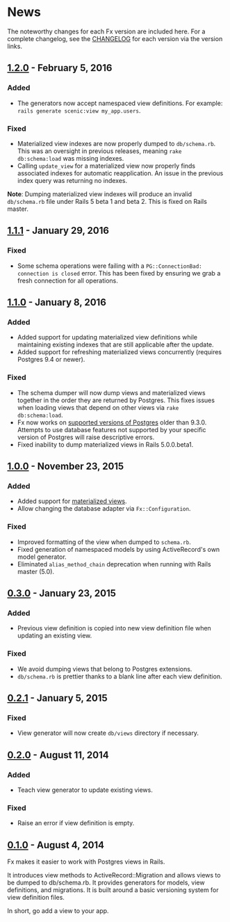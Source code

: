 # News

The noteworthy changes for each Fx version are included here. For a complete
changelog, see the [CHANGELOG] for each version via the version links.

[CHANGELOG]: https://github.com/thoughtbot/scenic/commits/master

## [1.2.0] - February 5, 2016

### Added
- The generators now accept namespaced view definitions. For example: `rails
  generate scenic:view my_app.users`.

### Fixed
- Materialized view indexes are now properly dumped to `db/schema.rb`. This was
  an oversight in previous releases, meaning `rake db:schema:load` was missing
  indexes.
- Calling `update_view` for a materialized view now properly finds associated
  indexes for automatic reapplication. An issue in the previous index query was
  returning no indexes.

**Note**: Dumping materialized view indexes will produce an invalid
`db/schema.rb` file  under Rails 5 beta 1 and beta 2. This is fixed on Rails
master.

[1.2.0]: https://github.com/thoughtbot/scenic/compare/v1.1.1...v1.2.0

## [1.1.1] - January 29, 2016

### Fixed
- Some schema operations were failing with a `PG::ConnectionBad: connection is
  closed` error. This has been fixed by ensuring we grab a fresh connection for
  all operations.

[1.1.1]: https://github.com/thoughtbot/scenic/compare/v1.1.0...v1.1.1

## [1.1.0] - January 8, 2016

### Added
- Added support for updating materialized view definitions while maintaining
  existing indexes that are still applicable after the update.
- Added support for refreshing materialized views concurrently (requires
  Postgres 9.4 or newer).

### Fixed
- The schema dumper will now dump views and materialized views together in the
  order they are returned by Postgres. This fixes issues when loading views that
  depend on other views via `rake db:schema:load`.
- Fx now works on [supported versions of Postgres] older than 9.3.0.
  Attempts to use database features not supported by your specific version of
  Postgres will raise descriptive errors.
- Fixed inability to dump materialized views in Rails 5.0.0.beta1.

[supported versions of Postgres]: http://www.postgresql.org/support/versioning/
[1.1.0]: https://github.com/thoughtbot/scenic/compare/v1.0.0...v1.1.0

## [1.0.0] - November 23, 2015

### Added
- Added support for [materialized views].
- Allow changing the database adapter via `Fx::Configuration`.

### Fixed
- Improved formatting of the view when dumped to `schema.rb`.
- Fixed generation of namespaced models by using ActiveRecord's own model
  generator.
- Eliminated `alias_method_chain` deprecation when running with Rails master
  (5.0).

[materialized views]:https://github.com/thoughtbot/scenic/blob/v1.0.0/README.md
[1.0.0]: https://github.com/thoughtbot/scenic/compare/v0.3.0...v1.0.0

## [0.3.0] - January 23, 2015

### Added
- Previous view definition is copied into new view definition file when updating
  an existing view.

### Fixed
- We avoid dumping views that belong to Postgres extensions.
- `db/schema.rb` is prettier thanks to a blank line after each view definition.

[0.3.0]: https://github.com/thoughtbot/scenic/compare/v0.2.1...v0.3.0

## [0.2.1] - January 5, 2015

### Fixed
- View generator will now create `db/views` directory if necessary.

[0.2.1]: https://github.com/thoughtbot/scenic/compare/v0.2.0...v0.2.1

## [0.2.0] - August 11, 2014

### Added
- Teach view generator to update existing views.

### Fixed
- Raise an error if view definition is empty.

[0.2.0]: https://github.com/thoughtbot/scenic/compare/v0.1.0...v0.2.0

## [0.1.0] - August 4, 2014

Fx makes it easier to work with Postgres views in Rails.

It introduces view methods to ActiveRecord::Migration and allows views to be
dumped to db/schema.rb.  It provides generators for models, view definitions,
and migrations.  It is built around a basic versioning system for view
definition files.

In short, go add a view to your app.

[0.1.0]: https://github.com/thoughtbot/scenic/compare/8599daa132880cd6c07efb0395c0fb023b171f47...v0.1.0
